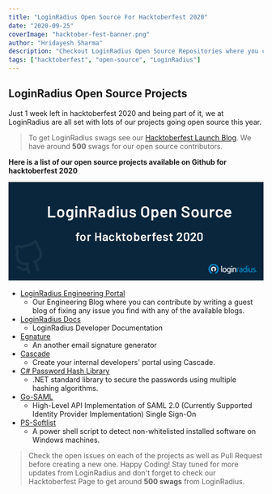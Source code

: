 ```yaml
---
title: "LoginRadius Open Source For Hacktoberfest 2020"
date: "2020-09-25"
coverImage: "hacktober-fest-banner.png"
author: "Hridayesh Sharma"
description: "Checkout LoginRadius Open Source Repositories where you can contribute for hackotberfest 2020"
tags: ["hacktoberfest", "open-source", "LoginRadius"]
---
```


## LoginRadius Open Source Projects

Just 1 week left in hacktoberfest 2020 and being part of it, we at LoginRadius are all set with lots of our projects going open source this year.

> To get LoginRadius swags see our [Hacktoberfest Launch Blog](/loginradius-supports-hacktoberfest-2020/). We have around **500** swags for our open source contributors.

**Here is a list of our open source projects available on Github for hacktoberfest 2020**

![loginradius-hacktoberfest](lr-open-source.png)

- [LoginRadius Engineering Portal](https://github.com/LoginRadius/engineering-portal)
  - Our Engineering Blog where you can contribute by writing a guest blog of fixing any issue you find with any of the available blogs.
- [LoginRadius Docs](https://github.com/LoginRadius/docs)
  - LoginRadius Developer Documentation
- [Egnature](https://github.com/LoginRadius/egnature)
  - An another email signature generator
- [Cascade](https://github.com/LoginRadius/cascade)
  - Create your internal developers' portal using Cascade.
- [C# Password Hash Library](https://github.com/LoginRadius/csharp-password-hash)
  - .NET standard library to secure the passwords using multiple hashing algorithms.
- [Go-SAML](https://github.com/LoginRadius/go-saml)
  - High-Level API Implementation of SAML 2.0 (Currently Supported Identity Provider Implementation) Single Sign-On
- [PS-Softlist](https://github.com/LoginRadius/ps-softlist)
  - A power shell script to detect non-whitelisted installed software on Windows machines.

> Check the open issues on each of the projects as well as Pull Request before creating a new one. Happy Coding!
> Stay tuned for more updates from LoginRadius and don't forget to check our Hacktoberfest Page to get around **500 swags** from LoginRadius.
